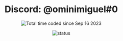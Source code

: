 <h1 align="center">Discord: @ominimiguel#0</h1>

<p align="center"><img src="https://wakatime.com/badge/user/d27028c9-9a18-4719-a52c-4f4ffe0e1eee.svg" alt="Total time coded since Sep 16 2023" /></p>

<p align="center">
  <img src="https://github-readme-stats.vercel.app/api?username=omini-miguel&show_icons=true" alt="status">
</p>
